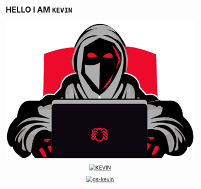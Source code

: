 ## HELLO I AM ```KEVIN```

<p align="center"><a href="https://github.com/gs-kevin"><img src="https://github.com/gs-kevin/gs-kevin/blob/main/IMG/Hack-This-SIte-Basic-9-ngr-5QXatUvRfM.gif"=alt"bt">


<p align="center"><a href="https://github.com/gs-kevin"><img title="KEVIN" src="https://github-readme-stats.vercel.app/api?username=gs-kevin&show_icons=true&include_all_commits=true&theme=chartreuse-dark&cache_seconds=3200"></a>
</p>

<p align="center">
<a href="https://github.com/gs-kevin"><img title="gs-kevin" src="https://github-readme-stats.vercel.app/api/top-langs/?username=gs-kevin&layout=compact"></a>
</p>

<p align="center">
